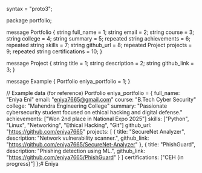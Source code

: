 syntax = "proto3";

package portfolio;

message Portfolio {
  string full_name = 1;
  string email = 2;
  string course = 3;
  string college = 4;
  string summary = 5;
  repeated string achievements = 6;
  repeated string skills = 7;
  string github_url = 8;
  repeated Project projects = 9;
  repeated string certifications = 10;
}

message Project {
  string title = 1;
  string description = 2;
  string github_link = 3;
}

message Example {
  Portfolio eniya_portfolio = 1;
}

// Example data (for reference)
Portfolio eniya_portfolio = {
  full_name: "Eniya Eni"
  email: "eniya7665@gmail.com"
  course: "B.Tech Cyber Security"
  college: "Mahendra Engineering College"
  summary: "Passionate cybersecurity student focused on ethical hacking and digital defense."
  achievements: ["Won 2nd place in National Expo 2025"]
  skills: ["Python", "Linux", "Networking", "Ethical Hacking", "Git"]
  github_url: "https://github.com/eniya7665"
  projects: [
    { title: "SecureNet Analyzer", description: "Network vulnerability scanner.", github_link: "https://github.com/eniya7665/SecureNet-Analyzer" },
    { title: "PhishGuard", description: "Phishing detection using ML.", github_link: "https://github.com/eniya7665/PhishGuard" }
  ]
  certifications: ["CEH (in progress)"]
};# Eniya
